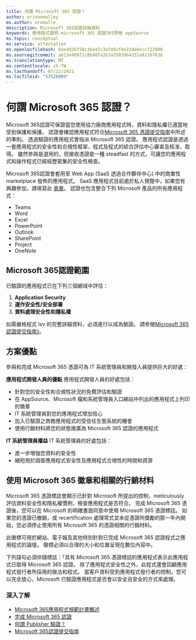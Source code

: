 ```yaml
---
title: 何謂 Microsoft 365 認證？
author: orionomalley
ms.author: oromalle
description: Microsoft 365認證詳細資料
keywords: 應用程式證明 microsoft 365 認證365問卷 appSource
ms.topic: conceptual
ms.service: attestation
ms.openlocfilehash: 64e4d36f58c36447c3af48cfde22de6ecc722998
ms.sourcegitcommit: a613e40971c8b48fa2b7a35039b4331a8116763b
ms.translationtype: MT
ms.contentlocale: zh-TW
ms.lasthandoff: 07/22/2021
ms.locfileid: "53526089"
---
```

# <a name="what-is-microsoft-365-certification"></a>何謂 Microsoft 365 認證？

Microsoft 365認證可保證當您使用協力廠商應用程式時，資料和隱私權已適當地受到保護和保護。 認證會確認應用程式符合[Microsoft 365 憑證提交指南](https://docs.microsoft.com/microsoft-365-app-certification/docs/certification-submission-guide)中所述的準則。 透過驗證的應用程式會指派 Microsoft 365 認證。
應用程式認證是透過一套應用程式的安全性和合規性框架、程式及程式的綜合評估中心審查及核准，取得。 雖然參與是選用的，但接收憑證是一種 steadfast 的方式，可讓您的應用程式和操作程式已經經歷密集的安全性檢查。

Microsoft 365認證會套用至 Web App (SaaS 透過合作夥伴中心) 中的商業性 marketplace 發佈的應用程式。 SaaS 應用程式目前處於私人預覽中，如果您有興趣參加，請填寫此 [表單](https://customervoice.microsoft.com/Pages/ResponsePage.aspx?id=v4j5cvGGr0GRqy180BHbR4cf3qxCU_RNtqjCSalFdSFUNDMzTVJKR0wzTEJRSFJVSk9OQUlOV0RJSyQlQCN0PWcu)。 認證也包含整合下列 Microsoft 產品的所有應用程式：

- Teams
- Word
- Excel
- PowerPoint 
- Outlook
- SharePoint
- Project
- OneNote

## <a name="microsoft-365-certification-scope"></a>Microsoft 365認證範圍

已驗證的應用程式已在下列三個網域中評估：
1.  **Application Security**
1.  **運作安全性/安全部署**
1.  **資料處理安全性和隱私權**

如需嚴格程式 Isv 的完整詳細資料，必須進行以成為驗證。 請參閱[Microsoft 365 認證提交指南》](https://docs.microsoft.com/microsoft-365-app-certification/docs/certification-submission-guide)。

## <a name="program-benefits"></a>方案優點
參與和完成 Microsoft 365 憑證可為 IT 系統管理員和開發人員提供巨大的好處：

**應用程式開發人員的優點** 應用程式開發人員的好處包括： 
-   針對您的安全性和合規性狀況的免費評估和驗證
-   在 AppSource、Microsoft 檔和系統管理員入口網站中列出的應用程式上列印的徽章
-   IT 系統管理員對您的應用程式增加信心
-   加入已驗證之商務應用程式的受信任生態系統的機會
-   使用行銷材料將您的狀態推廣為 Microsoft 365 認證的應用程式

**IT 系統管理員權益** IT 系統管理員的好處包括：
-   進一步增強您資料的安全性
-   縮短用於調查應用程式安全性及應用程式合規性的時間和資源

## <a name="using-the-microsoft-365-badge-and-associated-marketing-materials"></a>使用 Microsoft 365 徽章和相關的行銷材料
Microsoft 365 憑證標誌會顯示已針對 Microsoft 所提出的控制，meticulously 評估資料安全性和隱私權慣例，檢查應用程式是否符合。 完成 Microsoft 365 憑證後，您可以在 Microsoft 的明確書面同意中使用 Microsoft 365 憑證標誌。 如果您的憑證已撤銷，或 recertification 處理常式並未從憑證所獎勵的那一年內開始，您必須停止使用所有 Microsoft 365 的憑證相關的行銷材料。 

此徽標可用於網站、電子報及其他特別針對已完成 Microsoft 365 認證程式之應用程式的論壇。 徽標必須以合理的大小和位置呈現在數位內容中。 

下列語句必須伴隨標誌：「具有 Microsoft 365 憑證標誌的應用程式表示此應用程式已取得 Microsoft 365 認證。 除了應用程式安全性之外，此程式還會回顧應用程式發行者所採用的做法和程式。 當客戶資料受到應用程式發行者的控制，您可以完全放心，Microsoft 已驗證應用程式是否會以安全且安全的方式來處理。


### <a name="learn-more"></a>深入了解
* [Microsoft 365應用程式規範計畫概述](~/overview.md)  
* [完成 Microsoft 365 認證](~/docs/certification.md)  
* [何謂 Publisher 驗證？](https://docs.microsoft.com/azure/active-directory/develop/publisher-verification-overview)
* [Microsoft 365認證提交指南](~/docs/certification-submission-guide.md)

